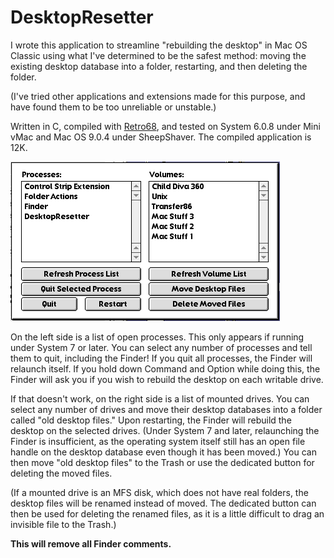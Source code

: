 # DesktopResetter
I wrote this application to streamline "rebuilding the desktop" in Mac OS Classic using what I've determined to be the safest method: moving the existing desktop database into a folder, restarting, and then deleting the folder.

(I've tried other applications and extensions made for this purpose, and have found them to be too unreliable or unstable.)

Written in C, compiled with [Retro68](https://github.com/autc04/Retro68), and tested on System 6.0.8 under Mini vMac and Mac OS 9.0.4 under SheepShaver. The compiled application is 12K.

![](wiki/desktopresetter.png)

On the left side is a list of open processes. This only appears if running under System 7 or later. You can select any number of processes and tell them to quit, including the Finder! If you quit all processes, the Finder will relaunch itself. If you hold down Command and Option while doing this, the Finder will ask you if you wish to rebuild the desktop on each writable drive.

If that doesn't work, on the right side is a list of mounted drives. You can select any number of drives and move their desktop databases into a folder called "old desktop files." Upon restarting, the Finder will rebuild the desktop on the selected drives. (Under System 7 and later, relaunching the Finder is insufficient, as the operating system itself still has an open file handle on the desktop database even though it has been moved.) You can then move "old desktop files" to the Trash or use the dedicated button for deleting the moved files.

(If a mounted drive is an MFS disk, which does not have real folders, the desktop files will be renamed instead of moved. The dedicated button can then be used for deleting the renamed files, as it is a little difficult to drag an invisible file to the Trash.)

**This will remove all Finder comments.**
